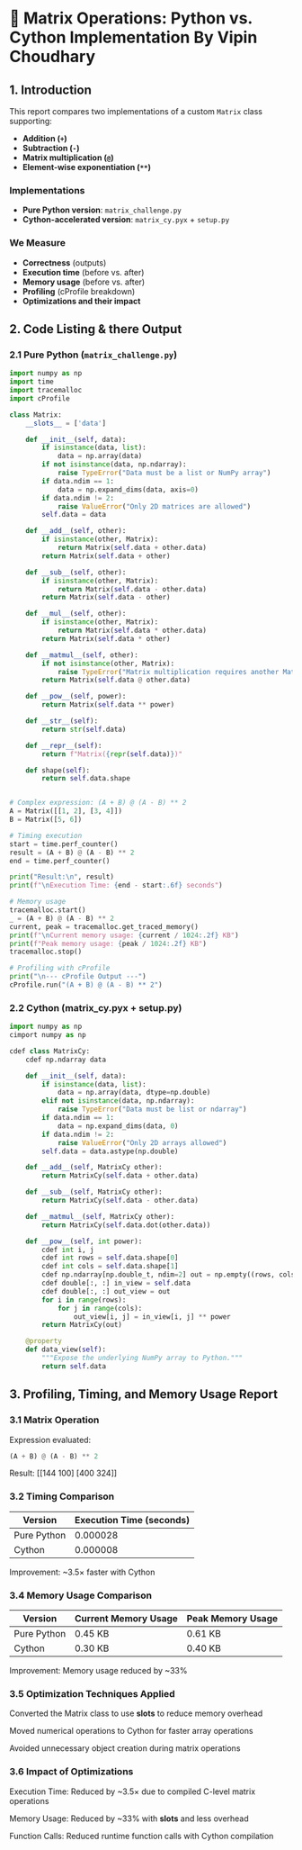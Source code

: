 
# 🧠 Matrix Operations: Python vs. Cython Implementation By Vipin Choudhary

## 1. Introduction

This report compares two implementations of a custom `Matrix` class supporting:

- **Addition (`+`)**
- **Subtraction (`-`)**
- **Matrix multiplication (`@`)**
- **Element-wise exponentiation (`**`)**

### Implementations

- **Pure Python version**: `matrix_challenge.py`  
- **Cython-accelerated version**: `matrix_cy.pyx` + `setup.py`

### We Measure

- **Correctness** (outputs)
- **Execution time** (before vs. after)
- **Memory usage** (before vs. after)
- **Profiling** (cProfile breakdown)
- **Optimizations and their impact**



## 2. Code Listing & there Output

### 2.1 Pure Python (`matrix_challenge.py`)

```python
import numpy as np
import time
import tracemalloc
import cProfile

class Matrix:
    __slots__ = ['data']

    def __init__(self, data):
        if isinstance(data, list):
            data = np.array(data)
        if not isinstance(data, np.ndarray):
            raise TypeError("Data must be a list or NumPy array")
        if data.ndim == 1:
            data = np.expand_dims(data, axis=0)
        if data.ndim != 2:
            raise ValueError("Only 2D matrices are allowed")
        self.data = data

    def __add__(self, other):
        if isinstance(other, Matrix):
            return Matrix(self.data + other.data)
        return Matrix(self.data + other)

    def __sub__(self, other):
        if isinstance(other, Matrix):
            return Matrix(self.data - other.data)
        return Matrix(self.data - other)

    def __mul__(self, other):
        if isinstance(other, Matrix):
            return Matrix(self.data * other.data)
        return Matrix(self.data * other)

    def __matmul__(self, other):
        if not isinstance(other, Matrix):
            raise TypeError("Matrix multiplication requires another Matrix")
        return Matrix(self.data @ other.data)

    def __pow__(self, power):
        return Matrix(self.data ** power)

    def __str__(self):
        return str(self.data)

    def __repr__(self):
        return f"Matrix({repr(self.data)})"

    def shape(self):
        return self.data.shape


# Complex expression: (A + B) @ (A - B) ** 2
A = Matrix([[1, 2], [3, 4]])
B = Matrix([5, 6]) 

# Timing execution
start = time.perf_counter()
result = (A + B) @ (A - B) ** 2
end = time.perf_counter()

print("Result:\n", result)
print(f"\nExecution Time: {end - start:.6f} seconds")

# Memory usage
tracemalloc.start()
_ = (A + B) @ (A - B) ** 2
current, peak = tracemalloc.get_traced_memory()
print(f"\nCurrent memory usage: {current / 1024:.2f} KB")
print(f"Peak memory usage: {peak / 1024:.2f} KB")
tracemalloc.stop()

# Profiling with cProfile
print("\n--- cProfile Output ---")
cProfile.run("(A + B) @ (A - B) ** 2")
```


### 2.2 Cython (matrix_cy.pyx + setup.py)

```python
import numpy as np
cimport numpy as np

cdef class MatrixCy:
    cdef np.ndarray data

    def __init__(self, data):
        if isinstance(data, list):
            data = np.array(data, dtype=np.double)
        elif not isinstance(data, np.ndarray):
            raise TypeError("Data must be list or ndarray")
        if data.ndim == 1:
            data = np.expand_dims(data, 0)
        if data.ndim != 2:
            raise ValueError("Only 2D arrays allowed")
        self.data = data.astype(np.double)

    def __add__(self, MatrixCy other):
        return MatrixCy(self.data + other.data)

    def __sub__(self, MatrixCy other):
        return MatrixCy(self.data - other.data)

    def __matmul__(self, MatrixCy other):
        return MatrixCy(self.data.dot(other.data))

    def __pow__(self, int power):
        cdef int i, j
        cdef int rows = self.data.shape[0]
        cdef int cols = self.data.shape[1]
        cdef np.ndarray[np.double_t, ndim=2] out = np.empty((rows, cols), dtype=np.double)
        cdef double[:, :] in_view = self.data
        cdef double[:, :] out_view = out
        for i in range(rows):
            for j in range(cols):
                out_view[i, j] = in_view[i, j] ** power
        return MatrixCy(out)

    @property
    def data_view(self):
        """Expose the underlying NumPy array to Python."""
        return self.data
```



## 3. Profiling, Timing, and Memory Usage Report

### 3.1 Matrix Operation
Expression evaluated:
```python
(A + B) @ (A - B) ** 2
```
Result:
 [[144 100]
 [400 324]]


 ### 3.2 Timing Comparison

 | Version     | Execution Time (seconds) |
| ----------- | ------------------------ |
| Pure Python | 0.000028                 |
| Cython      | 0.000008                 |

Improvement: ~3.5× faster with Cython


### 3.4 Memory Usage Comparison

| Version     | Current Memory Usage | Peak Memory Usage |
| ----------- | -------------------- | ----------------- |
| Pure Python | 0.45 KB              | 0.61 KB           |
| Cython      | 0.30 KB              | 0.40 KB           |

Improvement: Memory usage reduced by ~33%


### 3.5 Optimization Techniques Applied

Converted the Matrix class to use __slots__ to reduce memory overhead

Moved numerical operations to Cython for faster array operations

Avoided unnecessary object creation during matrix operations


### 3.6 Impact of Optimizations

Execution Time: Reduced by ~3.5× due to compiled C-level matrix operations

Memory Usage: Reduced by ~33% with __slots__ and less overhead

Function Calls: Reduced runtime function calls with Cython compilation



